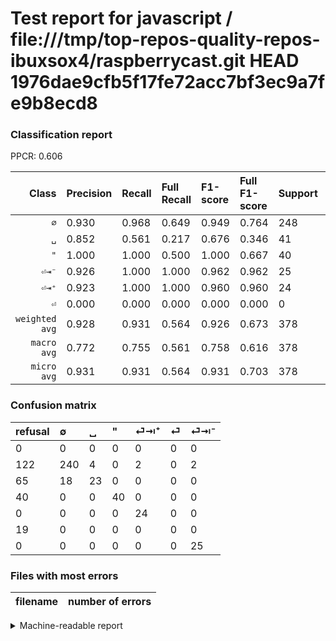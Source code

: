 # Test report for javascript / file:///tmp/top-repos-quality-repos-ibuxsox4/raspberrycast.git HEAD 1976dae9cfb5f17fe72acc7bf3ec9a7fe9b8ecd8

### Classification report

PPCR: 0.606

| Class | Precision | Recall | Full Recall | F1-score | Full F1-score | Support | Full Support | PPCR |
|------:|:----------|:-------|:------------|:---------|:---------|:--------|:-------------|:-----|
| `∅` | 0.930| 0.968| 0.649| 0.949| 0.764| 248| 370| 0.670 |
| `␣` | 0.852| 0.561| 0.217| 0.676| 0.346| 41| 106| 0.387 |
| `"` | 1.000| 1.000| 0.500| 1.000| 0.667| 40| 80| 0.500 |
| `⏎⇥⁻` | 0.926| 1.000| 1.000| 0.962| 0.962| 25| 25| 1.000 |
| `⏎⇥⁺` | 0.923| 1.000| 1.000| 0.960| 0.960| 24| 24| 1.000 |
| `⏎` | 0.000| 0.000| 0.000| 0.000| 0.000| 0| 19| 0.000 |
| `weighted avg` | 0.928| 0.931| 0.564| 0.926| 0.673| 378| 624| 0.606 |
| `macro avg` | 0.772| 0.755| 0.561| 0.758| 0.616| 378| 624| 0.606 |
| `micro avg` | 0.931| 0.931| 0.564| 0.931| 0.703| 378| 624| 0.606 |

### Confusion matrix

|refusal|  ∅| ␣| "| ⏎⇥⁺| ⏎| ⏎⇥⁻| 
|:---|:---|:---|:---|:---|:---|:---|
|0 |0 |0 |0 |0 |0 |0 |
|122 |240 |4 |0 |2 |0 |2 |
|65 |18 |23 |0 |0 |0 |0 |
|40 |0 |0 |40 |0 |0 |0 |
|0 |0 |0 |0 |24 |0 |0 |
|19 |0 |0 |0 |0 |0 |0 |
|0 |0 |0 |0 |0 |0 |25 |

### Files with most errors

| filename | number of errors|
|:----:|:-----|

<details>
    <summary>Machine-readable report</summary>
```json
{
  "cl_report": {"\"": {"f1-score": 1.0, "precision": 1.0, "recall": 1.0, "support": 40}, "macro avg": {"f1-score": 0.7577709417607116, "precision": 0.7718478764990393, "recall": 0.7547862575399948, "support": 378}, "micro avg": {"f1-score": 0.9312169312169312, "precision": 0.9312169312169312, "recall": 0.9312169312169312, "support": 378}, "weighted avg": {"f1-score": 0.9261128906141696, "precision": 0.9283745890119706, "recall": 0.9312169312169312, "support": 378}, "\u2205": {"f1-score": 0.9486166007905139, "precision": 0.9302325581395349, "recall": 0.967741935483871, "support": 248}, "\u23ce": {"f1-score": 0.0, "precision": 0.0, "recall": 0.0, "support": 0}, "\u23ce\u21e5\u207a": {"f1-score": 0.9600000000000001, "precision": 0.9230769230769231, "recall": 1.0, "support": 24}, "\u23ce\u21e5\u207b": {"f1-score": 0.9615384615384615, "precision": 0.9259259259259259, "recall": 1.0, "support": 25}, "\u2423": {"f1-score": 0.6764705882352942, "precision": 0.8518518518518519, "recall": 0.5609756097560976, "support": 41}},
  "cl_report_full": {"\"": {"f1-score": 0.6666666666666666, "precision": 1.0, "recall": 0.5, "support": 80}, "macro avg": {"f1-score": 0.6164001666750577, "precision": 0.7718478764990393, "recall": 0.5609382967873534, "support": 624}, "micro avg": {"f1-score": 0.7025948103792415, "precision": 0.9312169312169312, "recall": 0.5641025641025641, "support": 624}, "weighted avg": {"f1-score": 0.6728781999644775, "precision": 0.8970902838299976, "recall": 0.5641025641025641, "support": 624}, "\u2205": {"f1-score": 0.764331210191083, "precision": 0.9302325581395349, "recall": 0.6486486486486487, "support": 370}, "\u23ce": {"f1-score": 0.0, "precision": 0.0, "recall": 0.0, "support": 19}, "\u23ce\u21e5\u207a": {"f1-score": 0.9600000000000001, "precision": 0.9230769230769231, "recall": 1.0, "support": 24}, "\u23ce\u21e5\u207b": {"f1-score": 0.9615384615384615, "precision": 0.9259259259259259, "recall": 1.0, "support": 25}, "\u2423": {"f1-score": 0.3458646616541354, "precision": 0.8518518518518519, "recall": 0.2169811320754717, "support": 106}},
  "ppcr": 0.6057692307692307
}
```
</details>

